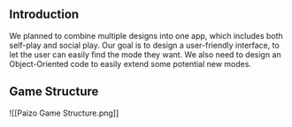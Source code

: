 ## Introduction
We planned to combine multiple designs into one app, which includes both self-play and social play. Our goal is to design a user-friendly interface, to let the user can easily find the mode they want. We also need to design an Object-Oriented code to easily extend some potential new modes.

## Game Structure
![[Paizo Game Structure.png]]